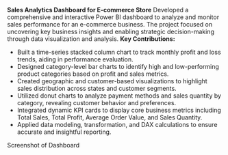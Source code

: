 **Sales Analytics Dashboard for E-commerce Store**
Developed a comprehensive and interactive Power BI dashboard to analyze and monitor sales performance for an e-commerce business. The project focused on uncovering key business insights and enabling strategic decision-making through data visualization and analysis.
**Key Contributions:**
- Built a time-series stacked column chart to track monthly profit and loss trends, aiding in performance evaluation.
- Designed category-level bar charts to identify high and low-performing product categories based on profit and sales metrics.
- Created geographic and customer-based visualizations to highlight sales distribution across states and customer segments.
- Utilized donut charts to analyze payment methods and sales quantity by category, revealing customer behavior and preferences.
- Integrated dynamic KPI cards to display core business metrics including Total Sales, Total Profit, Average Order Value, and Sales Quantity.
- Applied data modeling, transformation, and DAX calculations to ensure accurate and insightful reporting.

Screenshot of Dashboard
